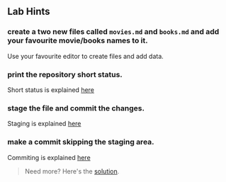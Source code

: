 ## Lab Hints

### create a two new files called `movies.md` and `books.md` and add your favourite movie/books names to it.
Use your favourite editor to create files and add data.

### print the repository short status.
Short status is explained [here](README.md#short-status)

### stage the file and commit the changes.
Staging is explained [here](README.md#tracking-new-files)

### make a commit skipping the staging area.
Commiting is explained [here](commit.md#making-first-commit)

> Need more? Here's the [solution](commit-solution.md).